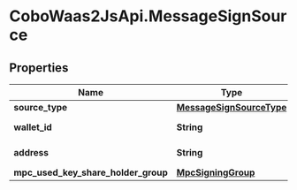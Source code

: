 # CoboWaas2JsApi.MessageSignSource

## Properties

Name | Type | Description | Notes
------------ | ------------- | ------------- | -------------
**source_type** | [**MessageSignSourceType**](MessageSignSourceType.md) |  | [optional] 
**wallet_id** | **String** | The wallet ID. | 
**address** | **String** | The wallet address. | 
**mpc_used_key_share_holder_group** | [**MpcSigningGroup**](MpcSigningGroup.md) |  | [optional] 



